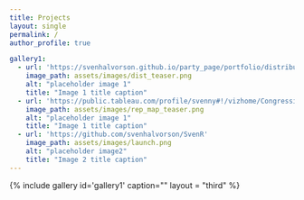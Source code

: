 ```yaml
---
title: Projects
layout: single
permalink: /
author_profile: true

gallery1:
  - url: 'https://svenhalvorson.github.io/party_page/portfolio/distribution_signatures'
    image_path: assets/images/dist_teaser.png
    alt: "placeholder image 1"
    title: "Image 1 title caption"
  - url: 'https://public.tableau.com/profile/svenny#!/vizhome/CongressionalPowerMap/CongressionalPowerMap'
    image_path: assets/images/rep_map_teaser.png
    alt: "placeholder image 1"
    title: "Image 1 title caption"
  - url: 'https://github.com/svenhalvorson/SvenR'
    image_path: assets/images/launch.png
    alt: "placeholder image2"
    title: "Image 2 title caption"    
---
```


{% include gallery id='gallery1' caption="" layout = "third" %}
